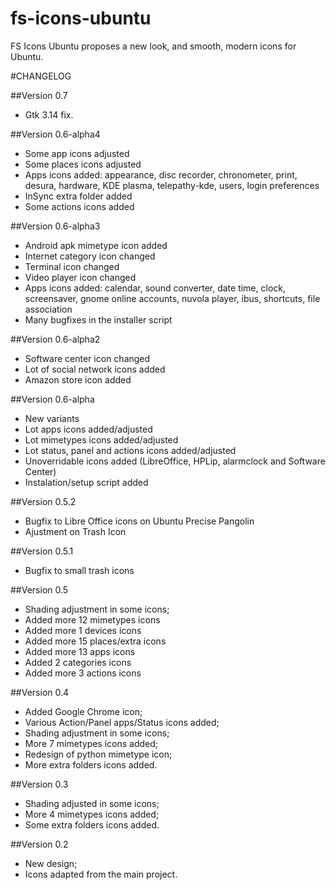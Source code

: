 fs-icons-ubuntu
===============

FS Icons Ubuntu proposes a new look, and smooth, modern icons for Ubuntu.

#CHANGELOG

##Version 0.7
- Gtk 3.14 fix.

##Version 0.6-alpha4
- Some app icons adjusted
- Some places icons adjusted
- Apps icons added: appearance, disc recorder, chronometer, print, desura, hardware, KDE plasma, telepathy-kde, users, login preferences
- InSync extra folder added
- Some actions icons added

##Version 0.6-alpha3
- Android apk mimetype icon added
- Internet category icon changed
- Terminal icon changed
- Video player icon changed
- Apps icons added: calendar, sound converter, date time, clock, screensaver, gnome online accounts, nuvola player, ibus, shortcuts, file association
- Many bugfixes in the installer script

##Version 0.6-alpha2
- Software center icon changed
- Lot of social network icons added
- Amazon store icon added

##Version 0.6-alpha
- New variants
- Lot apps icons added/adjusted
- Lot mimetypes icons added/adjusted
- Lot status, panel and actions icons added/adjusted
- Unoverridable icons added (LibreOffice, HPLip, alarmclock and Software Center)
- Instalation/setup script added

##Version 0.5.2
- Bugfix to Libre Office icons on Ubuntu Precise Pangolin
- Ajustment on Trash Icon

##Version 0.5.1
- Bugfix to small trash icons

##Version 0.5
- Shading adjustment in some icons;
- Added more 12 mimetypes icons
- Added more 1 devices icons
- Added more 15 places/extra icons
- Added more 13 apps icons
- Added 2 categories icons
- Added more 3 actions icons

##Version 0.4
- Added Google Chrome icon;
- Various Action/Panel apps/Status icons added;
- Shading adjustment in some icons;
- More 7 mimetypes icons added;
- Redesign of python mimetype icon;
- More extra folders icons added.

##Version 0.3
- Shading adjusted in some icons;
- More 4 mimetypes icons added;
- Some extra folders icons added.

##Version 0.2
- New design;
- Icons adapted from the main project.
